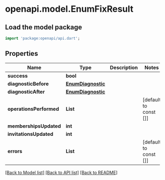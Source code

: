 # openapi.model.EnumFixResult

## Load the model package
```dart
import 'package:openapi/api.dart';
```

## Properties
Name | Type | Description | Notes
------------ | ------------- | ------------- | -------------
**success** | **bool** |  | 
**diagnosticBefore** | [**EnumDiagnostic**](EnumDiagnostic.md) |  | 
**diagnosticAfter** | [**EnumDiagnostic**](EnumDiagnostic.md) |  | 
**operationsPerformed** | **List<String>** |  | [default to const []]
**membershipsUpdated** | **int** |  | 
**invitationsUpdated** | **int** |  | 
**errors** | **List<String>** |  | [default to const []]

[[Back to Model list]](../README.md#documentation-for-models) [[Back to API list]](../README.md#documentation-for-api-endpoints) [[Back to README]](../README.md)


